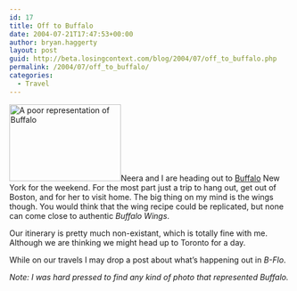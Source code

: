 ```yaml
---
id: 17
title: Off to Buffalo
date: 2004-07-21T17:47:53+00:00
author: bryan.haggerty
layout: post
guid: http://beta.losingcontext.com/blog/2004/07/off_to_buffalo.php
permalink: /2004/07/off_to_buffalo/
categories:
  - Travel
---
```

<img alt="A poor representation of Buffalo" src="/blog/images/buffalo.jpg" width="200" height="138" border="0" class="image-right" />Neera and I are heading out to [Buffalo](http://www.ci.buffalo.ny.us/ "Learn more about Buffalo") New York for the weekend. For the most part just a trip to hang out, get out of Boston, and for her to visit home. The big thing on my mind is the wings though. You would think that the wing recipe could be replicated, but none can come close to authentic _Buffalo Wings_.

Our itinerary is pretty much non-existant, which is totally fine with me. Although we are thinking we might head up to Toronto for a day.

While on our travels I may drop a post about what&#8217;s happening out in _B-Flo_.

_Note: I was hard pressed to find any kind of photo that represented Buffalo._